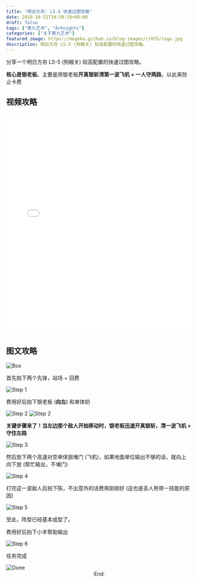 ```yaml
---
title: "明日方舟: LS-5 快速过图攻略"
date: 2019-10-31T19:39:19+08:00
draft: false
tags: ["第九艺术", "Arknights"]
categories: ["关于第九艺术"]
featured_image: https://mogeko.github.io/blog-images/r/075/logo.jpg
description: 明日方舟 LS-5 (狗粮关) 较高配置的快速过图攻略。
---
```

<!-- 
<img alt="" src="https://mogeko.github.io/blog-images/r/075/" >
<span class="spoiler" ></span>
&emsp;&emsp;
 -->

分享一个明日方舟 LS-5 (狗粮关) 较高配置的快速过图攻略。

**核心是银老板**。主要是用银老板**开真银斩清第一波飞机 + 一人守两路**，以此来防止卡费

## 视频攻略

<iframe src="//player.bilibili.com/player.html?aid=74117619" scrolling="no" border="0" frameborder="no" framespacing="0" allowfullscreen="true" style="width: 100%;height: 600px;" > </iframe>

## 图文攻略

<img alt="Box" src="https://mogeko.github.io/blog-images/r/075/box.jpg" >

首先拍下两个先锋，站场 + 回费

<img alt="Step 1" src="https://mogeko.github.io/blog-images/r/075/step_1.jpg" >

费用好后拍下银老板 (**向左**) 和单体奶

<img alt="Step 2" src="https://mogeko.github.io/blog-images/r/075/step_2.jpg" >

<img alt="Step 2" src="https://mogeko.github.io/blog-images/r/075/step_2.5.jpg" >

**关键步骤来了！当左边那个敌人开始移动时，银老板迅速开真银斩，清一波飞机 + 守住左路**

<img alt="Step 3" src="https://mogeko.github.io/blog-images/r/075/step_3.jpg" >

然后放下两个高速对空单体狙堵门 (飞机)，如果地面单位输出不够的话，就向上向下放 (帮忙输出，不堵门)

<img alt="Step 4" src="https://mogeko.github.io/blog-images/r/075/step_4.jpg" >

打完这一波敌人后拍下陈，不出意外的话费用刚刚好 (这也是丢人熊带一技能的原因)

<img alt="Step 5" src="https://mogeko.github.io/blog-images/r/075/step_5.jpg" >

至此，阵型已经基本成型了。

费用好后拍下小羊帮助输出

<img alt="Step 6" src="https://mogeko.github.io/blog-images/r/075/step_6.jpg" >

任务完成

<img alt="Done" src="https://mogeko.github.io/blog-images/r/075/done.jpg" >



<br>

<center>  ·End·  </center>